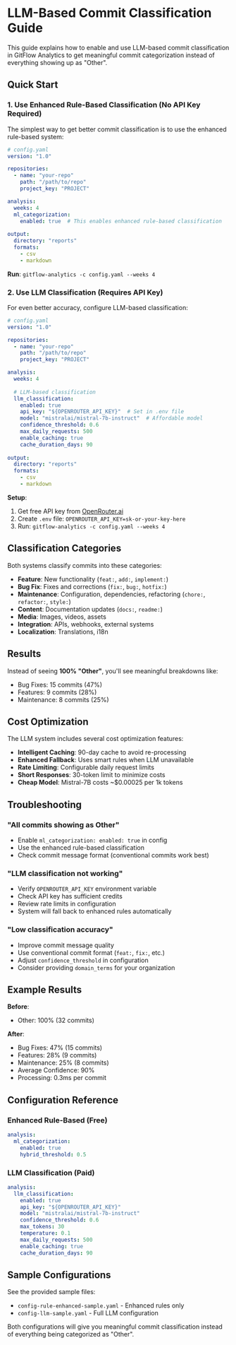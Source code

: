 # LLM-Based Commit Classification Guide

This guide explains how to enable and use LLM-based commit classification in GitFlow Analytics to get meaningful commit categorization instead of everything showing up as "Other".

## Quick Start

### 1. Use Enhanced Rule-Based Classification (No API Key Required)

The simplest way to get better commit classification is to use the enhanced rule-based system:

```yaml
# config.yaml
version: "1.0"

repositories:
  - name: "your-repo"
    path: "/path/to/repo"
    project_key: "PROJECT"

analysis:
  weeks: 4
  ml_categorization:
    enabled: true  # This enables enhanced rule-based classification
    
output:
  directory: "reports"
  formats:
    - csv
    - markdown
```

**Run**: `gitflow-analytics -c config.yaml --weeks 4`

### 2. Use LLM Classification (Requires API Key)

For even better accuracy, configure LLM-based classification:

```yaml
# config.yaml  
version: "1.0"

repositories:
  - name: "your-repo"
    path: "/path/to/repo"
    project_key: "PROJECT"

analysis:
  weeks: 4
  
  # LLM-based classification
  llm_classification:
    enabled: true
    api_key: "${OPENROUTER_API_KEY}"  # Set in .env file
    model: "mistralai/mistral-7b-instruct"  # Affordable model
    confidence_threshold: 0.6
    max_daily_requests: 500
    enable_caching: true
    cache_duration_days: 90
    
output:
  directory: "reports"
  formats:
    - csv
    - markdown
```

**Setup**:
1. Get free API key from [OpenRouter.ai](https://openrouter.ai)
2. Create `.env` file: `OPENROUTER_API_KEY=sk-or-your-key-here`
3. Run: `gitflow-analytics -c config.yaml --weeks 4`

## Classification Categories

Both systems classify commits into these categories:

- **Feature**: New functionality (`feat:`, `add:`, `implement:`)
- **Bug Fix**: Fixes and corrections (`fix:`, `bug:`, `hotfix:`)
- **Maintenance**: Configuration, dependencies, refactoring (`chore:`, `refactor:`, `style:`)
- **Content**: Documentation updates (`docs:`, `readme:`)
- **Media**: Images, videos, assets
- **Integration**: APIs, webhooks, external systems
- **Localization**: Translations, i18n

## Results

Instead of seeing **100% "Other"**, you'll see meaningful breakdowns like:

- Bug Fixes: 15 commits (47%)
- Features: 9 commits (28%)
- Maintenance: 8 commits (25%)

## Cost Optimization

The LLM system includes several cost optimization features:

- **Intelligent Caching**: 90-day cache to avoid re-processing
- **Enhanced Fallback**: Uses smart rules when LLM unavailable
- **Rate Limiting**: Configurable daily request limits
- **Short Responses**: 30-token limit to minimize costs
- **Cheap Model**: Mistral-7B costs ~$0.00025 per 1k tokens

## Troubleshooting

### "All commits showing as Other"
- Enable `ml_categorization: enabled: true` in config
- Use the enhanced rule-based classification
- Check commit message format (conventional commits work best)

### "LLM classification not working"
- Verify `OPENROUTER_API_KEY` environment variable
- Check API key has sufficient credits
- Review rate limits in configuration
- System will fall back to enhanced rules automatically

### "Low classification accuracy"  
- Improve commit message quality
- Use conventional commit format (`feat:`, `fix:`, etc.)
- Adjust `confidence_threshold` in configuration
- Consider providing `domain_terms` for your organization

## Example Results

**Before**: 
- Other: 100% (32 commits)

**After**:
- Bug Fixes: 47% (15 commits) 
- Features: 28% (9 commits)
- Maintenance: 25% (8 commits)
- Average Confidence: 90%
- Processing: 0.3ms per commit

## Configuration Reference

### Enhanced Rule-Based (Free)
```yaml
analysis:
  ml_categorization:
    enabled: true
    hybrid_threshold: 0.5
```

### LLM Classification (Paid)
```yaml
analysis:
  llm_classification:
    enabled: true
    api_key: "${OPENROUTER_API_KEY}"
    model: "mistralai/mistral-7b-instruct"
    confidence_threshold: 0.6
    max_tokens: 30
    temperature: 0.1
    max_daily_requests: 500
    enable_caching: true
    cache_duration_days: 90
```

## Sample Configurations

See the provided sample files:
- `config-rule-enhanced-sample.yaml` - Enhanced rules only
- `config-llm-sample.yaml` - Full LLM configuration

Both configurations will give you meaningful commit classification instead of everything being categorized as "Other".
